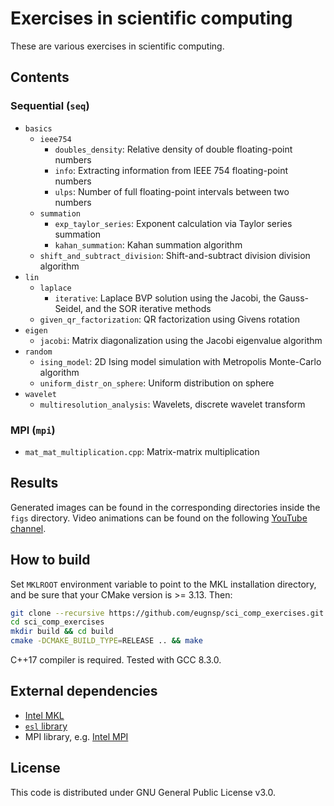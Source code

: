# Exercises in scientific computing

These are various exercises in scientific computing.

## Contents

### Sequential (`seq`)

* `basics`
	* `ieee754`
		* `doubles_density`: Relative density of double floating-point numbers
		* `info`: Extracting information from IEEE 754 floating-point numbers
		* `ulps`: Number of full floating-point intervals between two numbers
	* `summation`
		* `exp_taylor_series`: Exponent calculation via Taylor series summation
		* `kahan_summation`: Kahan summation algorithm
	* `shift_and_subtract_division`: Shift-and-subtract division division algorithm
* `lin`
	* `laplace`
		* `iterative`: Laplace BVP solution using the Jacobi, the Gauss-Seidel, and the SOR iterative methods
	* `given_qr_factorization`: QR factorization using Givens rotation
* `eigen`
	* `jacobi`: Matrix diagonalization using the Jacobi eigenvalue algorithm
* `random`
	* `ising_model`: 2D Ising model simulation with Metropolis Monte-Carlo algorithm
	* `uniform_distr_on_sphere`: Uniform distribution on sphere
* `wavelet`
	* `multiresolution_analysis`: Wavelets, discrete wavelet transform

### MPI (`mpi`)

* `mat_mat_multiplication.cpp`: Matrix-matrix multiplication

<!--| 20	| 4.4		| LU factorization					| LU factorization without pivoting, MPI						|-->

## Results

Generated images can be found in the corresponding directories inside the `figs` directory. Video animations can be found on the following [YouTube channel](https://www.youtube.com/channel/UCvaVjVoG0KRS9TGZaBZxfnQ).

## How to build

Set `MKLROOT` environment variable to point to the MKL installation directory,
and be sure that your CMake version is >= 3.13. Then:

```sh
git clone --recursive https://github.com/eugnsp/sci_comp_exercises.git
cd sci_comp_exercises
mkdir build && cd build
cmake -DCMAKE_BUILD_TYPE=RELEASE .. && make
```

C++17 compiler is required. Tested with GCC 8.3.0.

## External dependencies

* [Intel MKL](https://software.intel.com/en-us/mkl)
* [`esl` library](https://github.com/eugnsp/esl)
* MPI library, e.g. [Intel MPI](https://software.intel.com/en-us/mpi-library)

## License

This code is distributed under GNU General Public License v3.0.
